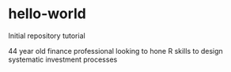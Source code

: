 # hello-world
Initial repository tutorial

44 year old finance professional looking to hone R skills to design systematic investment processes
